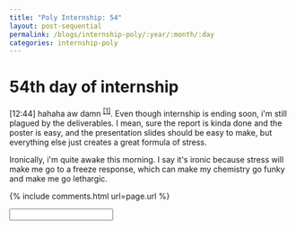 ```yaml
---
title: "Poly Internship: 54"
layout: post-sequential
permalink: /blogs/internship-poly/:year/:month/:day
categories: internship-poly
---
```

# 54th day of internship

<span class="timestamp">[12:44]</span> hahaha aw damn <sup><a href="#1">[1]</a></sup>. Even though internship is ending soon, i'm still plagued by the deliverables. I mean, sure the report is kinda done and the poster is easy, and the presentation slides should be easy to make, but everything else just creates a great formula of stress.

Ironically, i'm quite awake this morning. I say it's ironic because stress will make me go to a freeze response, which can make my chemistry go funky and make me go lethargic.


{% include comments.html url=page.url %}

<input id="password-input" type="password" class="text-secret" onkeyup="unlock()">

<span class="disable-selection" id="truth" style="display:none;"><sup id="1">[1]</sup> my heart just jumped over the thought of... someone. someone who, for some reason, i just have many feelings for. puberty is still hitting me with the mallet of hormones. This is most odd, because my concern over my internship deliverables should be taking priority. this is madness. oh jesus. i long for intimacy.</span>
